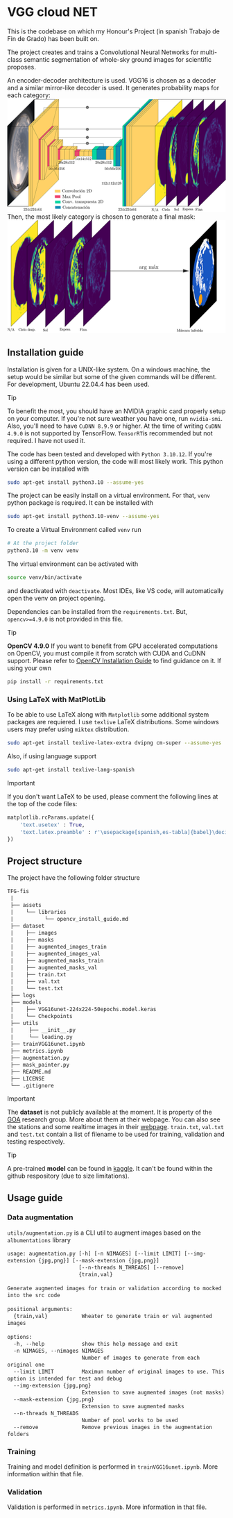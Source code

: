 # VGG cloud NET

This is the codebase on which my Honour's Project (in spanish Trabajo de Fin de Grado) has been built on.

The project creates and trains a Convolutional Neural Networks for multi-class semantic segmentation of whole-sky ground images for scientific proposes.

An encoder-decoder architecture is used. VGG16 is chosen as a decoder and a similar mirror-like decoder is used. It generates probability maps for each category:
![model_architecture](assets/model/Model.png)
Then, the most likely category is chosen to generate a final mask:
![model_argmax](assets/model/ModelArgMax.png)

## Installation guide

Installation is given for a UNIX-like system. On a windows machine, the setup would be similar but some of the given commands will be different. For development, Ubuntu 22.04.4 has been used.

> [!TIP]
> To benefit the most, you should have an NVIDIA graphic card properly setup on your computer.
> If you're not sure weather you have one, run `nvidia-smi`.
> Also, you'll need to have `CuDNN 8.9.9` or higher. At the time of writing `CuDNN 4.9.0` is not supported by TensorFlow. `TensorRT`is recommended but not required. I have not used it.

The code has been tested and developed with `Python 3.10.12`. If you're using a different python version, the code will most likely work. This python version can be installed with

```bash
sudo apt-get install python3.10 --assume-yes
``` 

The project can be easily install on a virtual environment. For that, `venv` python package is required. It can be installed with
```bash
sudo apt-get install python3.10-venv --assume-yes
```

To create a Virtual Environment called `venv` run
```bash
# At the project folder
python3.10 -m venv venv
```

The virtual environment can be activated with

```bash
source venv/bin/activate
```
and deactivated with `deactivate`. Most IDEs, like VS code, will automatically open the venv on project opening.

Dependencies can be installed from the `requirements.txt`. But, `opencv>=4.9.0` is not provided in this file.
> [!TIP]
> **OpenCV 4.9.0** If you want to benefit from GPU accelerated computations on OpenCV, you must compile it from scratch with CUDA and CuDNN support. Please refer to [OpenCV Installation Guide](assets/libraries/opencv_install_guide.md) to find guidance on it. If using your own 

```bash
pip install -r requirements.txt
```

### Using LaTeX with MatPlotLib

To be able to use LaTeX along with `Matplotlib` some additional system packages are requiered. I use `texlive` LaTeX distributions. Some windows users may prefer using `miktex` distribution.
```bash
sudo apt-get install texlive-latex-extra dvipng cm-super --assume-yes
```
Also, if using language support
```bash
sudo apt-get install texlive-lang-spanish
```
> [!IMPORTANT]
> If you don't want LaTeX to be used, please comment the following lines at the top of the code files:
```python
matplotlib.rcParams.update({
    'text.usetex' : True,
    'text.latex.preamble' : r'\usepackage[spanish,es-tabla]{babel}\decimalpoint\usepackage{amsmath}\usepackage{amsfonts}\usepackage{amssymb}'
}) 
```

## Project structure
The project have the following folder structure

```
TFG-fis
 |
 ├── assets
 |    └── libraries 
 |          └── opencv_install_guide.md
 ├── dataset
 |    ├── images
 |    ├── masks
 |    ├── augmented_images_train
 |    ├── augmented_images_val
 |    ├── augmented_masks_train
 |    ├── augmented_masks_val
 |    ├── train.txt 
 |    ├── val.txt
 |    └── test.txt
 ├── logs
 ├── models
 |    ├── VGG16unet-224x224-50epochs.model.keras
 |    └── Checkpoints
 ├── utils
 |     ├── __init__.py
 |     └── loading.py
 ├── trainVGG16unet.ipynb
 ├── metrics.ipynb
 ├── augmentation.py
 ├── mask_painter.py 
 ├── README.md
 ├── LICENSE
 └── .gitignore
```
> [!IMPORTANT]
> The **dataset** is not publicly available at the moment. It is property of the [GOA](https://goa.uva.es/) research group. More about them at their webpage. You can also see the stations and some realtime images in their [webpage](https://goa.uva.es/proyecto-presente/). `train.txt`, `val.txt` and `test.txt` contain a list of filename to be used for training, validation and testing respectively.

> [!TIP]
> A pre-trained **model** can be found in [kaggle](https://www.kaggle.com/models/sergiogarciapajares/vggcloudunet). It can't be found within the github respository (due to size limitations).

## Usage guide

### Data augmentation
`utils/augmentation.py` is a CLI util to augment images based on the `albumentations` library

```
usage: augmentation.py [-h] [-n NIMAGES] [--limit LIMIT] [--img-extension {jpg,png}] [--mask-extension {jpg,png}]
                       [--n-threads N_THREADS] [--remove]
                       {train,val}

Generate augmented images for train or validation according to mocked into the src code

positional arguments:
  {train,val}           Wheater to generate train or val augmented images

options:
  -h, --help            show this help message and exit
  -n NIMAGES, --nimages NIMAGES
                        Number of images to generate from each original one
  --limit LIMIT         Maximun number of original images to use. This option is intended for test and debug
  --img-extension {jpg,png}
                        Extension to save augmented images (not masks)
  --mask-extension {jpg,png}
                        Extension to save augmented masks
  --n-threads N_THREADS
                        Number of pool works to be used
  --remove              Remove previous images in the augmentation folders
```
### Training 
Training and model definition is performed in `trainVGG16unet.ipynb`. More information within that file.

### Validation
Validation is performed in `metrics.ipynb`. More information in that file.
